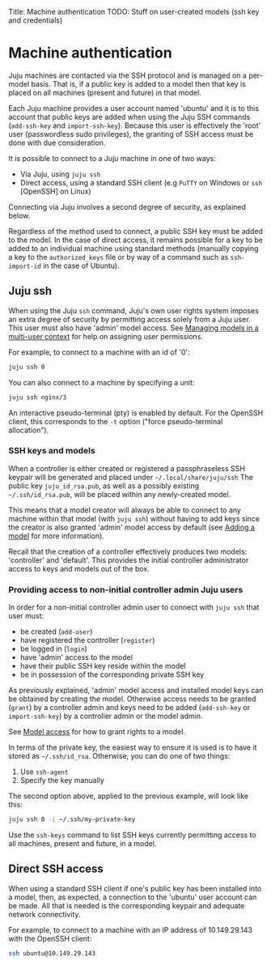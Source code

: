 Title: Machine authentication
TODO:  Stuff on user-created models (ssh key and credentials)

# Machine authentication

Juju machines are contacted via the SSH protocol and is managed on a per-model
basis. That is, if a public key is added to a model then that key is placed on
all machines (present and future) in that model.

Each Juju machine provides a user account named 'ubuntu' and it is to this
account that public keys are added when using the Juju SSH commands
(`add-ssh-key` and `import-ssh-key`). Because this user is effectively the
'root' user (passwordless sudo privileges), the granting of SSH access must be
done with due consideration.

It is possible to connect to a Juju machine in one of two ways:

- Via Juju, using `juju ssh`
- Direct access, using a standard SSH client (e.g `PuTTY` on Windows or `ssh`
  [OpenSSH] on Linux)

Connecting via Juju involves a second degree of security, as explained below.

Regardless of the method used to connect, a public SSH key must be added to the
model. In the case of direct access, it remains possible for a key to be added
to an individual machine using standard methods (manually copying a key to the
`authorized_keys` file or by way of a command such as `ssh-import-id` in the
case of Ubuntu).

## Juju ssh
 
When using the Juju `ssh` command, Juju's own user rights system imposes an
extra degree of security by permitting access solely from a Juju user. This
user must also have 'admin' model access.
See [Managing models in a multi-user context][multiuser-models] for help on
assigning user permissions.

For example, to connect to a machine with an id of '0':

```bash
juju ssh 0
```

You can also connect to a machine by specifying a unit:

```bash
juju ssh nginx/3
```

An interactive pseudo-terminal (pty) is enabled by default. For the OpenSSH
client, this corresponds to the `-t` option ("force pseudo-terminal
allocation").

### SSH keys and models

When a controller is either created or registered a passphraseless SSH keypair
will be generated and placed under `~/.local/share/juju/ssh` The public key
`juju_id_rsa.pub`, as well as a possibly existing `~/.ssh/id_rsa.pub`, will be
placed within any newly-created model.

This means that a model creator will always be able to connect to any machine
within that model (with `juju ssh`) without having to add keys since the
creator is also granted 'admin' model access by default (see
[Adding a model][models-adding] for more information).

Recall that the creation of a controller effectively produces two models:
'controller' and 'default'. This provides the initial controller administrator
access to keys and models out of the box.

### Providing access to non-initial controller admin Juju users

In order for a non-initial controller admin user to connect with `juju ssh`
that user must:

 - be created (`add-user`)
 - have registered the controller (`register`)
 - be logged in (`login`)
 - have 'admin' access to the model
 - have their public SSH key reside within the model
 - be in possession of the corresponding private SSH key

As previously explained, 'admin' model access and installed model keys can be
obtained by creating the model. Otherwise access needs to be granted (`grant`)
by a controller admin and keys need to be added (`add-ssh-key` or
`import-ssh-key`) by a controller admin or the model admin.

See [Model access][multiuser-model-access] for how to grant rights to a model.

In terms of the private key, the easiest way to ensure it is used is to have it
stored as `~/.ssh/id_rsa`. Otherwise, you can do one of two things:

 1. Use `ssh-agent`
 1. Specify the key manually

The second option above, applied to the previous example, will look like this:

```bash
juju ssh 0 -i ~/.ssh/my-private-key
```

Use the `ssh-keys` command to list SSH keys currently permitting access to all
machines, present and future, in a model.

## Direct SSH access

When using a standard SSH client if one's public key has been installed into a
model, then, as expected, a connection to the 'ubuntu' user account can be
made. All that is needed is the corresponding keypair and adequate network
connectivity. 

For example, to connect to a machine with an IP address of 10.149.29.143 with
the OpenSSH client:

```bash
ssh ubuntu@10.149.29.143
```


<!-- LINKS -->

[users]: ./users.md
[multiuser-model-access]: ./multiuser.md#model-access
[multiuser-models]: ./multiuser.md#managing-models-in-a-multi-user-context
[models-adding]: ./models-adding.md
